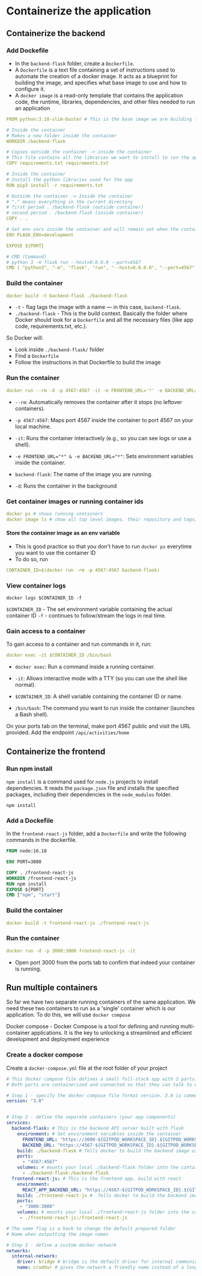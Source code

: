 # Containerize the application

## Containerize the backend

### Add Dockefile
- In the `backend-flask` folder, create a `Dockerfile`.
- A `Dockerfile` is a text file containing a set of instructions used to automate the creation of a docker image. It acts as a blueprint for building the image, and specifies what base image to use and how to configure it.
- A `docker image` is a read-only template that contains the application code, the runtime, libraries, dependencies, and other files needed to run an application

```yml
FROM python:3.10-slim-buster # This is the base image we are building from. Ground zero

# Inside the container
# Makes a new folder inside the container
WORKDIR /backend-flask

# Copies outside the container -> inside the container
# This file contains all the libraries we want to install to run the app
COPY requirements.txt requirements.txt

# Inside the container
# Install the python libraries used for the app
RUN pip3 install -r requirements.txt

# Outside the container -> Inside the container
# "." means everything in the current directory
# first period . /backend-flask (outside container)
# second period . /backend-flask (inside container)
COPY . .

# Set env vars inside the container and will remain set when the container is running
ENV FLASK_ENV=development

EXPOSE ${PORT}

# CMD (Command)
# python 3 -m flask run --host=0.0.0.0 --port=4567
CMD [ "python3", "-m", "flask", "run", "--host=0.0.0.0", "--port=4567" ]
```
### Build the container
```yml
docker build -t backend-flask ./backend-flask
```

- `-t` - flag tags the image with a name — in this case, `backend-flask`.
- `./backend-flask` - This is the build context. Basically the folder where Docker should look for a `Dockerfile` and all the necessary files (like app code, requirements.txt, etc.).


So Docker will:
- Look inside `./backend-flask/` folder
- Find a `Dockerfile`
- Follow the instructions in that Dockerfile to build the image

### Run the container

```yml
docker run --rm -d -p 4567:4567 -it -e FRONTEND_URL='*' -e BACKEND_URL='*' backend-flask
```

- `--rm`: Automatically removes the container after it stops (no leftover containers).

- `-p 4567:4567`: Maps port 4567 inside the container to port 4567 on your local machine.

- `-it`: Runs the container interactively (e.g., so you can see logs or use a shell).

- `-e FRONTEND_URL="*" & -e BACKEND_URL="*"`: Sets environment variables inside the container.

- `backend-flask`: The name of the image you are running.
- `-d`: Runs the container in the background 

### Get container images or running container ids
```yml
docker ps # shows running containers
docker image ls # show all top level images, their repository and tags, and their size.
```

#### Store the container image as an env variable
- This is good practice so that you don't have to run `docker ps` everytime you want to use the container ID
- To do so, run

```yml
CONTAINER_ID=$(docker run -rm -p 4567:4567 backend-flask)
```
### View container logs 
```
docker logs $CONTAINER_ID -f
```
`$CONTAINER_ID` - The set environment variable containing the actual container ID
`-f` - continues to follow/stream the logs in real time.


### Gain access to a container
To gain access to a container and run commands in it, run:

```yml
docker exec -it $CONTAINER_ID /bin/bash
```
- `docker exec`: Run a command inside a running container.

- `-it`: Allows interactive mode with a TTY (so you can use the shell like normal).

- `$CONTAINER_ID`: A shell variable containing the container ID or name.

- `/bin/bash`: The command you want to run inside the container (launches a Bash shell).

On your ports tab on the terminal, make port 4567 public and visit the URL provided. Add the endpoint `/api/activities/home`

## Containerize the frontend

### Run npm install
`npm install` is a command used for `node.js` projects to install dependencies. It reads the `package.json` file and installs the specified packages, including their dependencies in the `node_modules` folder.

```
npm install
```


### Add a Dockefile
In the `frontend-react-js` folder, add a `Dockerfile` and write the following commands in the dockerfile.

```dockerfile
FROM node:16.18

ENV PORT=3000

COPY . /frontend-react-js
WORKDIR /frontend-react-js
RUN npm install
EXPOSE ${PORT}
CMD ["npm", "start"]
```

### Build the container
```yml
docker build -t frontend-react-js ./frontend-react-js
```

### Run the container
```yml
docker run -d -p 3000:3000 frontend-react-js -it
```

- Open port 3000 from the ports tab to confirm that indeed your container is running.

## Run multiple containers
So far we have two separate running containers of the same application. We need these two containers to run as a 'single' container which is our application. To do this, we will use `docker compose`<br>

Docker compose - Docker Compose is a tool for defining and running multi-container applications. It is the key to unlocking a streamlined and efficient development and deployment experience <br>

### Create a docker compose
Create a `docker-compose.yml` file at the root folder of your project

```yml
# This docker compose file defines a small full-stack app with 2 parts: A flask backend (python), and a react.js frontend
# Both parts are containerized and connected so that they can talk to each other while running in Gitpod

# Step 1 - specify the docker compose file format version. 3.8 is commonly used and is compatible with many docker features
version: "3.8"


# Step 2 - define the separate containers (your app components)
services:
  backend-flask: # This is the backend API server built with flask
    environment: # Set environment variables inside the container
      FRONTEND_URL: "https://3000-${GITPOD_WORKSPACE_ID}.${GITPOD_WORKSPACE_CLUSTER_HOST}"
      BACKEND_URL: "https://4567-${GITPOD_WORKSPACE_ID}.${GITPOD_WORKSPACE_CLUSTER_HOST}"
    build: ./backend-flask # Tells docker to build the backend image using the dockerfille found in ./backend-flask
    ports:
      - "4567:4567"
    volumes: # mounts your local ./backend-flask folder into the container. Any changes made locally reflect inside the container
      - ./backend-flask:/backend-flask
  frontend-react-js: # This is the frontend app, build with react
    environment:
      REACT_APP_BACKEND_URL: "https://4567-${GITPOD_WORKSPACE_ID}.${GITPOD_WORKSPACE_CLUSTER_HOST}" # Sets the backend API URL so the frontend knows where to send requests.
    build: ./frontend-react-js #  Tells docker to build the backend image using the dockerfille found in ./backend-flask
    ports:
     - "3000:3000"
    volumes: # mounts your local ./frontend-react-js folder into the container. Any changes made locally reflect inside the container
     - ./frontend-react-js:/frontend-react-js

# The name flag is a hack to change the default prepared folder
# Name when outputting the image names

# Step 3 - define a custom docker network
networks:
  internal-network:
    driver: bridge # bridge is the default driver for internal communication.
    name: cruddur # gives the network a friendly name instead of a long autogenerated one.
```



